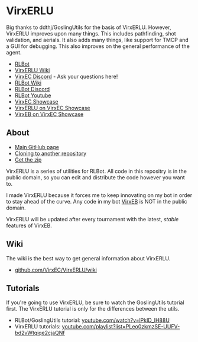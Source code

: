 # VirxERLU

Big thanks to ddthj/GoslingUtils for the basis of VirxERLU. However, VirxERLU improves upon many things. This includes pathfinding, shot validation, and aerials. It also adds many things, like support for TMCP and a GUI for debugging. This also improves on the general performance of the agent.

+ [RLBot](http://www.rlbot.org/)
+ [VirxERLU Wiki](https://github.com/VirxEC/VirxERLU/wiki)
+ [VirxEC Discord](https://discord.gg/rutfWr4Yrw) - Ask your questions here!
+ [RLBot Wiki](https://github.com/RLBot/RLBot/wiki)
+ [RLBot Discord](https://discord.gg/rlbot)
+ [RLBot Youtube](https://www.youtube.com/channel/UCu8scB_k94Kh-iO979QTDJA)
+ [VirxEC Showcase](https://www.virxcase.dev)
+ [VirxERLU on VirxEC Showcase](https://virxerlu.virxcase.dev/)
+ [VirxEB on VirxEC Showcase](https://virxeb.virxcase.dev/)

## About

+ [Main GitHub page](https://github.com/VirxEC/VirxERLU)
+ [Cloning to another repository](https://github.com/VirxEC/VirxERLU/generate)
+ [Get the zip](https://github.com/VirxEC/VirxERLU/archive/master.zip)

VirxERLU is a series of utilities for RLBot.
All code in this repositry is in the public domain, so you can edit and distribute the code however you want to.

I made VirxERLU because it forces me to keep innovating on my bot in order to stay ahead of the curve. Any code in my bot [VirxEB](https://github.com/VirxEC/VirxEB) is NOT in the public domain.

VirxERLU will be updated after every tournament with the latest, *stable* features of VirxEB.

## Wiki

The wiki is the best way to get general information about VirxERLU.

+ [github.com/VirxEC/VirxERLU/wiki](https://github.com/VirxEC/VirxERLU/wiki)

## Tutorials

If you're going to use VirxERLU, be sure to watch the GoslingUtils tutorial first. The VirxERLU tutorial is only for the differences between the utils.

+ RLBot/GoslingUtils tutorial: [youtube.com/watch?v=lPkID_IH88U](https://www.youtube.com/watch?v=lPkID_IH88U)
+ VirxERLU tutorials: [youtube.com/playlist?list=PLeo0zkmzSE-UUFV-bd2vWtqiqe2cjaQNf](https://www.youtube.com/playlist?list=PLeo0zkmzSE-UUFV-bd2vWtqiqe2cjaQNf)